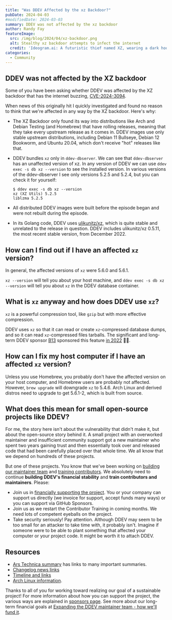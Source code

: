 ```yaml
---
title: "Was DDEV Affected by the xz Backdoor?"
pubDate: 2024-04-03
#modifiedDate: 2024-03-03
summary: DDEV was not affected by the xz backdoor
author: Randy Fay
featureImage:
  src: /img/blog/2024/04/xz-backdoor.png
  alt: Stealthy xz backdoor attempts to infect the internet
  credit: 'Ideogram.ai: A futuristic thief named XZ, wearing a dark hoodie and armed with a sleek high-tech device. The device glows with a menacing red light, as XZ stealthily navigates the complex web of interconnected computers, searching for vulnerable targets.'
categories:
  - Community
---
```


## DDEV was not affected by the XZ backdoor

Some of you have been asking whether DDEV was affected by the XZ backdoor that has the internet buzzing, [CVE-2024-3094](https://nvd.nist.gov/vuln/detail/CVE-2024-3094).

When news of this originally hit I quickly investigated and found no reason to think that we're affected in any way by the XZ backdoor. Here's why:

* The XZ Backdoor only found its way into distributions like Arch and Debian Testing (and Homebrew) that have rolling releases, meaning that they take every upstream release as it comes in. DDEV images use only stable upstream distributions, including Debian 11 Bullseye, Debian 12 Bookworm, and Ubuntu 20.04, which don't receive "hot" releases like that. 
* DDEV bundles `xz` only in `ddev-dbserver`. We can see that `ddev-dbserver` has an unaffected version of xz. In any version of DDEV we can use `ddev exec -s db xz --version` to see the installed version. In various versions of the ddev-dbserver I see only versions 5.2.5 and 5.2.4, but you can check it for yourself:

    ```
    $ ddev exec -s db xz --version
    xz (XZ Utils) 5.2.5
    liblzma 5.2.5
    ```
* All distributed DDEV images were built before the episode began and were not rebuilt during the episode.
* In its Golang code, DDEV uses [ulikunitz/xz](https://github.com/ulikunitz/xz), which is quite stable and unrelated to the release in question. DDEV includes ulikunitz/xz 0.5.11, the most recent stable version, from December 2022.

## How can I find out if I have an affected `xz` version?

In general, the affected versions of `xz` were 5.6.0 and 5.6.1. 

`xz --version` will tell you about your host machine, and `ddev exec -s db xz --version` will tell you about `xz` in the DDEV database container.

## What is `xz` anyway and how does DDEV use `xz`?

`xz` is a powerful compression tool, like `gzip` but with more effective compression.

DDEV uses `xz` so that it can read or create `xz`-compressed database dumps, and so it can read `xz`-compressed files tarballs. The significant and long-term DDEV sponsor [B13](https://b13.com/) sponsored this feature [in 2022](https://github.com/ddev/ddev/pull/3721) 🙏🏼.

## How can I fix my host computer if I have an affected `xz` version?

Unless you use Homebrew, you probably don't have the affected version on your host computer, and Homebrew users are probably not affected. However, `brew upgrade` will downgrade `xz` to 5.4.6. Arch Linux and derived distros need to upgrade to get 5.6.1-2, which is built from source.

## What does this mean for small open-source projects like DDEV?

For me, the story here isn't about the vulnerability that didn't make it, but about the open-source story behind it. A small project with an overworked maintainer and insufficient community support got a new maintainer who spent two years gaining trust and then essentially took over and released code that had been carefully placed over that whole time. We all know that we depend on hundreds of these projects. 

But one of these projects. You know that we've been working on [building our maintainer team](https://ddev.com/blog/expanding-ddev-maintainer-team) and [training contributors](https://ddev.com/blog/contributor-training/). We absolutely need to continue **building DDEV's financial stability** and **train contributors and maintainers**. Please:

* Join us in [financially supporting the project](https://github.com/sponsors/ddev). You or your company can support us directly (we invoice for support, accept funds many ways) or you can support via GitHub Sponsors.
* Join us as we restart the Contributor Training in coming months. We need lots of competent eyeballs on the project.
* Take security seriously! Pay attention. Although DDEV may seem to be too small for an attacker to take time with, it probably isn't. Imagine if someone were to be able to plant something that affected your computer or your project code. It might be worth it to attach DDEV. 

## Resources

* [Ars Technica summary](https://arstechnica.com/security/2024/04/what-we-know-about-the-xz-utils-backdoor-that-almost-infected-the-world/) has links to many important summaries.
* [Changelog news links](https://changelog.com/news/88/email)
* [Timeline and links](https://boehs.org/node/everything-i-know-about-the-xz-backdoor)
* [Arch Linux information](https://archlinux.org/news/the-xz-package-has-been-backdoored/).


Thanks to all of you for working toward realizing our goal of a sustainable project! For more information about how you can support the project, the various ways are explained in [sponsors page](https://github.com/sponsors/ddev). See more about our long-term financial goals at [Expanding the DDEV maintainer team - how we'll fund it](/blog/expanding-ddev-maintainer-team).

